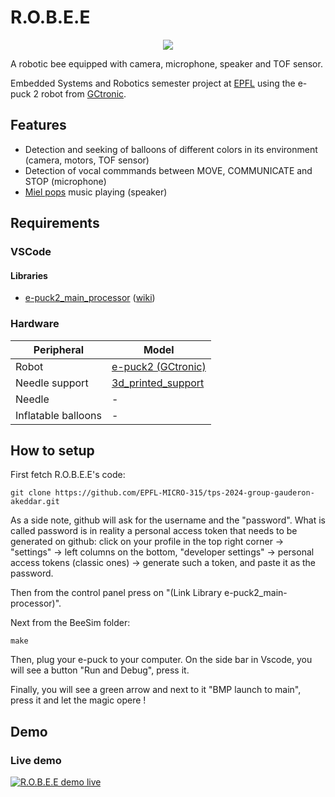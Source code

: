 # R.O.B.E.E
<p align = "center">
 <img src = "./images/banner.jpeg">
</p>

A robotic bee equipped with camera, microphone, speaker and TOF sensor.

Embedded Systems and Robotics semester project at [EPFL](https://www.epfl.ch/)
 using the e-puck 2 robot from [GCtronic](https://www.gctronic.com/).

 ## Features
- Detection and seeking of balloons of different colors in its environment (camera, motors, TOF sensor)
- Detection of vocal commmands between MOVE, COMMUNICATE and STOP (microphone)
- [Miel pops](https://www.youtube.com/watch?v=NZEbiHUrS9A) music playing (speaker)

## Requirements

### VSCode

#### Libraries
- [e-puck2_main_processor](https://github.com/e-puck2/e-puck2_main-processor) ([wiki](https://www.gctronic.com/doc/index.php?title=e-puck2_robot_side_development))


### Hardware

| Peripheral            | Model    |
|------------           |----------|
| Robot                 | [e-puck2 (GCtronic)](https://www.gctronic.com/e-puck2.php) |
| Needle support        | [3d_printed_support](https://github.com/EPFL-MICRO-315/tps-2024-group-gauderon-akeddar/tree/BeeTest/3d_printed_parts) |
| Needle                | -        |
| Inflatable balloons   | -        |

## How to setup

First fetch R.O.B.E.E's code:
```
git clone https://github.com/EPFL-MICRO-315/tps-2024-group-gauderon-akeddar.git
```
As a side note, github will ask for the username and the "password". What is called password is in reality a personal access token that needs to be generated on github: click on your profile in the top right corner -> "settings" -> left columns on the bottom, "developer settings" -> personal access tokens (classic ones) -> generate such a token, and paste it as the password.

Then from the control panel press on "(Link Library e-puck2_main-processor)".

Next from the BeeSim folder:
```
make
```
Then, plug your e-puck to your computer. On the side bar in Vscode, you will see a button "Run and Debug", press it.

Finally, you will see a green arrow and next to it "BMP launch to main", press it and let the magic opere ! 

## Demo
### Live demo
[![R.O.B.E.E demo live ](./images/Robee_in_action.jpeg)](https://www.youtube.com/watch?v=BzsUUsXOwNg&t=9s)






  
 

